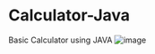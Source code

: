 # Calculator-Java
Basic Calculator using JAVA
![image](https://user-images.githubusercontent.com/84319181/189877664-c66eaeaf-6169-4950-902f-61f8d3a829a3.png)
